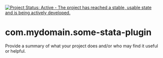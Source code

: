 [![Project Status: Active - The project has reached a stable, usable state and is being actively developed.](http://www.repostatus.org/badges/latest/active.svg)](http://www.repostatus.org/#active)

# com.mydomain.some-stata-plugin
Provide a summary of what your project does and/or who may find it useful or helpful.

